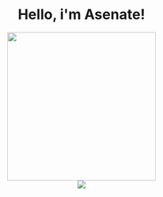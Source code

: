 
<div align = "center">
  
  <h1>Hello, i'm Asenate!</h1>

  <div>
    <a href="https://github.com/asenatemprotti">
    <img height="300em" src="https://github-readme-stats.vercel.app/api/top-langs/?username=asenatemprotti&langs_count=7&theme=dracula"/><br>
  </div>
    
   <div>
    <a href="https://instagram.com/asenateprotti" target="_blank"><img src="https://img.shields.io/badge/-Instagram-%23E4405F?style=for-the-badge&logo=instagram&logoColor=white" target="_blank"></a>
    </div>
    
  </div>
